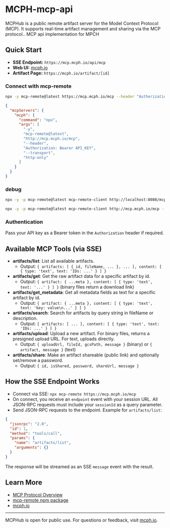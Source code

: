 # MCPH-mcp-api

MCPHub is a public remote artifact server for the Model Context Protocol (MCP). It supports real-time artifact management and sharing via the MCP protocol..
MCP api implementation for MPCH


## Quick Start

- **SSE Endpoint:** `https://mcp.mcph.io/api/mcp`
- **Web UI:** [mcph.io](https://mcph.io)
- **Artifact Page:** `https://mcph.io/artifact/[id]`

### Connect with mcp-remote

```sh
npx -y mcp-remote@latest https://mcp.mcph.io/mcp --header "Authorization: Bearer API_KEY" --transport http-only --allow-http
```

```json
{
  "mcpServers": {
    "mcph": {
      "command": "npx",
      "args": [
        "-y",
        "mcp-remote@latest",
        "http://mcp.mcph.io/mcp",
        "--header",
        "Authorization: Bearer API_KEY",
        "--transport",
        "http-only"
      ]
    }
  }
}
```


### debug

```sh
npx -y -p mcp-remote@latest mcp-remote-client http://localhost:8080/mcp --header "Authorization: Bearer API_KEY" --transport http-only --allow-http
```

```sh
npx -y -p mcp-remote@latest mcp-remote-client http://mcp.mcph.io/mcp --header "Authorization: Bearer API_KEY" --transport http-only --allow-http
```

### Authentication

Pass your API key as a Bearer token in the `Authorization` header if required.

## Available MCP Tools (via SSE)

- **artifacts/list**: List all available artifacts.
  - Output: `{ artifacts: [ { id, fileName, ... }, ... ], content: [ { type: 'text', text: 'IDs: ...' } ] }`
- **artifacts/get**: Get the raw artifact data for a specific artifact by id.
  - Output: `{ artifact: { ...meta }, content: [ { type: 'text', text: '...' } ] }` (binary files return a download link)
- **artifacts/get_metadata**: Get all metadata fields as text for a specific artifact by id.
  - Output: `{ artifact: { ...meta }, content: [ { type: 'text', text: 'key: value\n...' } ] }`
- **artifacts/search**: Search for artifacts by query string in fileName or description.
  - Output: `{ artifacts: [ ... ], content: [ { type: 'text', text: 'IDs: ...' } ] }`
- **artifacts/upload**: Upload a new artifact. For binary files, returns a presigned upload URL. For text, uploads directly.
  - Output: `{ uploadUrl, fileId, gcsPath, message }` (binary) or `{ artifact, message }` (text)
- **artifacts/share**: Make an artifact shareable (public link) and optionally set/remove a password.
  - Output: `{ id, isShared, password, shareUrl, message }`

## How the SSE Endpoint Works

- Connect via SSE: `npx mcp-remote https://mcp.mcph.io/mcp`
- On connect, you receive an `endpoint` event with your session URL. All JSON-RPC requests must include your `sessionId` as a query parameter.
- Send JSON-RPC requests to the endpoint. Example for `artifacts/list`:

```json
{
  "jsonrpc": "2.0",
  "id": 1,
  "method": "tools/call",
  "params": {
    "name": "artifacts/list",
    "arguments": {}
  }
}
```

The response will be streamed as an SSE `message` event with the result.

## Learn More

- [MCP Protocol Overview](https://github.com/cloudflare/agents/tree/main/examples/mcp)
- [mcp-remote npm package](https://www.npmjs.com/package/mcp-remote)
- [mcph.io](https://mcph.io)

---

MCPHub is open for public use. For questions or feedback, visit [mcph.io](https://mcph.io).
